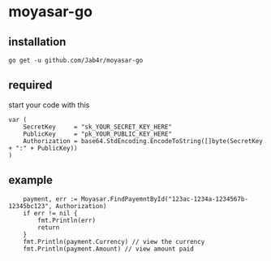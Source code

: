 # moyasar-go

## installation
```
go get -u github.com/Jab4r/moyasar-go
```

## required
start your code with this 

```
var (
	SecretKey     = "sk_YOUR_SECRET_KEY_HERE"
	PublicKey     = "pk_YOUR_PUBLIC_KEY_HERE"
	Authorization = base64.StdEncoding.EncodeToString([]byte(SecretKey + ":" + PublicKey))
)
```

## example

```
	payment, err := Moyasar.FindPayemntById("123ac-1234a-1234567b-12345bc123", Authorization)
	if err != nil {
		fmt.Println(err)
		return
	}
	fmt.Println(payment.Currency) // view the currency
	fmt.Println(payment.Amount) // view amount paid
```
